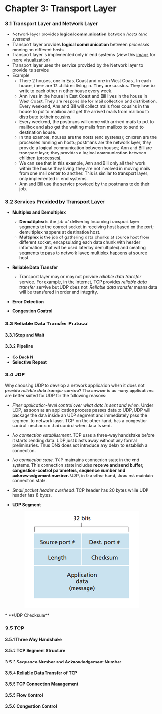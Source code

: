 # Chapter 3: Transport Layer

### 3.1 Transport Layer and Network Layer
* Network layer provides **logical communication** between *hosts (end systems)*
* Transport layer provides **logical communication** between *processes* running on different hosts
* Transport layer is implemented only in end systems (view this [image](images/layers.png) for more visualization)
* Transport layer uses the service provided by the Network layer to provide its service
* Example
    * There 2 houses, one in East Coast and one in West Coast. In each house, there are 12 children living in. They are cousins. They love to write to each other in other house every week.
    * Ann lives in the house in East Coast and Bill lives in the house in West Coast. They are responsible for mail collection and distribution. Every weekend, Ann and Bill will collect mails from cousins in the house to put to mailbox and get the arrived mails from mailbox to distribute to their cousins.
    * Every weekend, the postmans will come with arrived mails to put to mailbox and also get the waiting mails from mailbox to send to destination house.
    * In this example, houses are the hosts (end systems); children are the processes running on hosts; postmans are the network layer, they provide a logical communication between houses; Ann and Bill are transport layer, they provides a logical communication between children (processes).
    * We can see that in this example, Ann and Bill only all their work within the house they living, they are not involved in moving mails from one mail center to another. This is similar to transport layer, only implemented in end systems.
    * Ann and Bill use the service provided by the postmans to do their job.

### 3.2 Services Provided by Transport Layer
* **Multiplex and Demultiplex**
    * **Demultiplex** is the job of delivering incoming transport layer segments to the correct socket in receiving host based on the port; demultiplex happens at destination host.
    * **Multiplex** is the job of gathering data chunks at source host from different socket, encapsulating each data chunk with header information (that will be used later by demultiplex) and creating segments to pass to network layer; multiplex happens at source host.
* **Reliable Data Transfer**
    * Transport layer may or may not provide *reliable data transfer* service. For example, in the Internet, TCP provides *reliable data transfer* servive but UDP does not. *Reliable data transfer* means data will be transfered in order and integrity.
    
    
* **Error Detection**
* **Congestion Control**


### 3.3 Reliable Data Transfer Protocol
#### 3.3.1 Stop and Wait
#### 3.3.2 Pipeline
* **Go Back N**
* **Selective Repeat**

### 3.4 UDP
Why choosing UDP to develop a network application when it does not provide *reliable data transfer* service? The anwser is as many applications are better suited for UDP for the following reasons:
* *Finer application-level control over what data is sent and when.* Under UDP, as soon as an application process passes data to UDP, UDP will package the data inside an UDP segment and immediately pass the segment to network layer. TCP, on the other hand, has a congestion control mechanism that control when data is sent.
* *No connection establishment.* TCP uses a three-way handshake before it starts sending data. UDP just blasts away without any formal preliminaries. Thus DNS does not introduce any delay to establish a connection.
* *No connection state.* TCP maintains connection state in the end systems. This connection state includes **receive and send buffer, congestion-control parameters, sequence number and acknowledgement number**. UDP, in the other hand, does not maintain connection state.
* *Small packet header overhead*. TCP header has 20 bytes while UDP header has 8 bytes.

* **UDP Segment**
<p align="center">
  <img src="images/udp_header.png"/>
</p>
* **UDP Checksum**

### 3.5 TCP
#### 3.5.1 Three Way Handshake
#### 3.5.2 TCP Segment Structure
#### 3.5.3 Sequence Number and Acknowledgement Number 
#### 3.5.4 Reliable Data Transfer of TCP
#### 3.5.5 TCP Connection Management
#### 3.5.5 Flow Control
#### 3.5.6 Congestion Control

 
